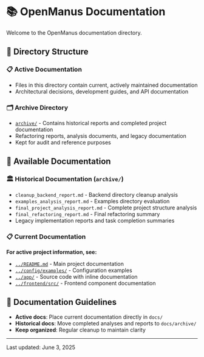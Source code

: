 # 📚 OpenManus Documentation

Welcome to the OpenManus documentation directory.

## 📂 Directory Structure

### 📋 Active Documentation
- Files in this directory contain current, actively maintained documentation
- Architectural decisions, development guides, and API documentation

### 🗂️ Archive Directory
- [`archive/`](archive/) - Contains historical reports and completed project documentation
- Refactoring reports, analysis documents, and legacy documentation
- Kept for audit and reference purposes

## 📖 Available Documentation

### 🏛️ Historical Documentation (`archive/`)
- `cleanup_backend_report.md` - Backend directory cleanup analysis
- `examples_analysis_report.md` - Examples directory evaluation
- `final_project_analysis_report.md` - Complete project structure analysis
- `final_refactoring_report.md` - Final refactoring summary
- Legacy implementation reports and task completion summaries

### 📋 Current Documentation
**For active project information, see:**
- [`../README.md`](../README.md) - Main project documentation
- [`../config/examples/`](../config/examples/) - Configuration examples
- [`../app/`](../app/) - Source code with inline documentation
- [`../frontend/src/`](../frontend/src/) - Frontend component documentation

## 🔄 Documentation Guidelines

- **Active docs**: Place current documentation directly in `docs/`
- **Historical docs**: Move completed analyses and reports to `docs/archive/`
- **Keep organized**: Regular cleanup to maintain clarity

---

Last updated: June 3, 2025

